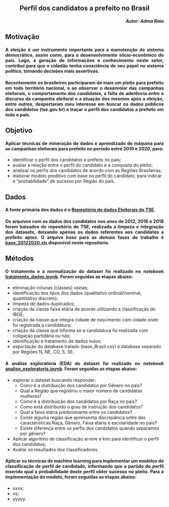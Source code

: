 ## <div style="text-align: Center"> Perfil dos candidatos a prefeito no Brasil </div>

##### <div style="text-align: right"> Autor: Adma Raia</div>


## <div style="text-align: justify"> Motivação</div> 


#### <div style="text-align: justify"> A eleição é um instrumento importante para a manutenção do sistema democrático, assim como, para o desenvolvimento sócio-econômico do país. Logo, a geração de informações e conhecimento neste setor, contribui para que o cidadão tenha consciência do seu papel no sistema político, tomando decisões mais assertivas. </div>

#### <p> <div style="text-align: justify"> Recentemente os brasileiros participaram de mais um pleito para prefeito em todo território nacional, e ao observar o desenrolar das campanhas eleitorais, o comportamento dos candidatos, a falta de aderência entre o discurso da campanha eleitoral e a atuação dos mesmos após a eleição, entre outros, despertaram meu interesse em buscar os dados públicos dos candidatos (tse.gov.br) e traçar o perfil dos candidatos a prefeito em todo o país. </div></p>


## <div style="text-align: justify"> Objetivo</div> 
#### <p> <div style="text-align: justify"> Aplicar técnicas de mineração de dados e aprendizado de máquina para as campanhas eleitorais para prefeito no período entre 2010 e 2020, para:
  <ul>
  <li> identificar o perfil dos candidatos a prefeito no país;
  <li> avaliar a relação entre o perfil do candidato e a conquista do pleito;
  <li> analisar os perfis dos candidatos de acordo com as Regiões Brasileiras; 
  <li> elaborar modelo preditivo com base no perfil do candidato, para indicar a “probabilidade” de  sucesso por Região do país.
  </ul>
  </div></p>
  
  
  ## <div style="text-align: justify"> Dados </div> 
 #### <p> <div style="text-align: justify"> A fonte primária dos dados é o [Repositório de dados Eleitorais do TSE](https://www.tse.jus.br/eleicoes/estatisticas/repositorio-de-dados-eleitorais-1).</div></p>
 ####  <p> <div style="text-align: justify">Os arquivos com os dados dos candidatos nos anos de 2012, 2016 e 2018 foram baixados do repositório do TSE, realizada a limpeza e integração dos datasets, deixando apenas os dados referentes aos candidatos a prefeito aptos. O arquivo base para as demais fases do trabalho é [base_20122020.xls](https://github.com/admaraia/PerfilCandPrefeito-Brasil/blob/main/base_20122020.xlsx) disponível neste repositório.</div></p>
 
 ## <div style="text-align: justify"> Métodos </div> 
 ####  <p> <div style="text-align: justify"> O tratamento e a normalização do dataset foi realizado no notebook [tratamento_dados.ipynb](https://github.com/admaraia/PerfilCandPrefeito-Brasil/blob/main/tratamento_dados.ipynb). Foram seguidas as etapas abaixo:
 <ul>
  <li> eliminação colunas (classes) vazias;
  <li> identificação dos tipos dos dados (qualitativo ordinal/nominal, quantitativo discreto);
  <li> limpeza de dados duplicados;
  <li> criação da classe faixa etária de acordo utilizando a classificação do IBGE;
  <li> criação da classe que integra cidade de nascimento com cidade onde foi registrada a candidatura;
  <li> criação da classe que informa se a candidatura foi realizada com coligação partidária ou não;
  <li> identificação e tratamento de dados nulos;
  <li> exportação do database tratado (base_Brasil.csv) e database separado por Regiões N, NE, CO, S, SE.
  </ul> </div></p>
  
 #### <p> <div style="text-align: justify"> A análise exploratória (EDA) do dataset foi realizado no notebook [analise_exploratoria.ipynb](https://github.com/admaraia/PerfilCandPrefeito-Brasil/blob/main/). Foram seguidas as etapas abaixo:
 <ul>
  <li> explorar o dataset buscando responder:
    <ul>
     <li> Como é a distribuição dos candidatos por Gênero no país?
     <li> Qual a Região que registrou o maior número de candidatas mulheres?
     <li> Como é a distribuição dos candidatos por Raça no país?
     <li> Como está distribuído o grau de instrução dos candidatos?
     <li> Qual a faixa etária predominante entre os candidatos?
     <li> Existe alguma região que aprensenta discrepância entre das características Raça, Gênero, Faixa etária e escolaridade no país?
     <li> Existe diferença entre os perfis dos candidatos quando separamos por gênero?
    </ul>
  <li> Aplicar algoritmo de classificação arvore e knn para identificar o perfil dos candidatos;
  <li> Avaliar os resultados dos classificadores.
  </ul> </div></p>
  
  #### <p> <div style="text-align: justify"> Aplicar os técnicas de machine learning para implementar um modelos de classificação de perfil de candidado, informando que a partido do perfil inserido qual a probabilidade deste perfil obter sucesso no pleito. Para a implementação do modelo, foram seguidas as etapas abaixo:
  
 <ul>
  <li> xxxx;
  <li> xs;
  <li> yyyyy.
  </ul> </div></p>
